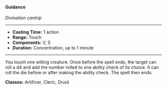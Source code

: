 #### Guidance
*Divination cantrip*
___
- **Casting Time:** 1 action
- **Range:** Touch
- **Components:** V, S
- **Duration:** Concentration, up to 1 minute
---
You touch one willing creature. Once before the spell ends, the target can roll a d4 and add the number rolled to one ability check of its choice. It can roll the die before or after making the ability check. The spell then ends.

**Classes:** Artificer, Cleric, Druid